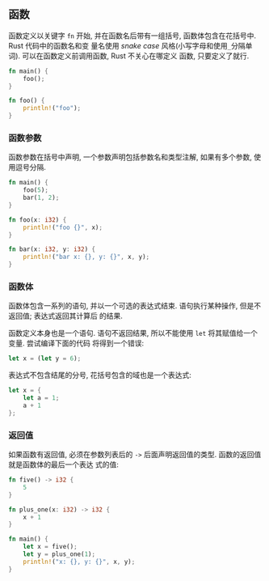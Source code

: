 ## 函数

函数定义以关键字 `fn` 开始, 并在函数名后带有一组括号, 函数体包含在花括号中. Rust 代码中的函数名和变
量名使用 *snake case* 风格(小写字母和使用`_`分隔单词). 可以在函数定义前调用函数, Rust 不关心在哪定义
函数, 只要定义了就行.

```rust
fn main() {
    foo();
}

fn foo() {
    println!("foo");
}
```


### 函数参数

函数参数在括号中声明, 一个参数声明包括参数名和类型注解, 如果有多个参数, 使用逗号分隔.

```rust
fn main() {
    foo(5);
    bar(1, 2);
}

fn foo(x: i32) {
    println!("foo {}", x);
}

fn bar(x: i32, y: i32) {
    println!("bar x: {}, y: {}", x, y);
}
```


### 函数体

函数体包含一系列的语句, 并以一个可选的表达式结束. 语句执行某种操作, 但是不返回值; 表达式返回其计算后
的结果.

函数定义本身也是一个语句. 语句不返回结果, 所以不能使用 `let` 将其赋值给一个变量. 尝试编译下面的代码
将得到一个错误:

```rust
let x = (let y = 6);
```

表达式不包含结尾的分号, 花括号包含的域也是一个表达式:

```rust
let x = {
    let a = 1;
    a + 1
};
```


### 返回值

如果函数有返回值, 必须在参数列表后的 `->` 后面声明返回值的类型. 函数的返回值就是函数体的最后一个表达
式的值:

```rust
fn five() -> i32 {
    5
}

fn plus_one(x: i32) -> i32 {
    x + 1
}

fn main() {
    let x = five();
    let y = plus_one(1);
    println!("x: {}, y: {}", x, y);
}
```
